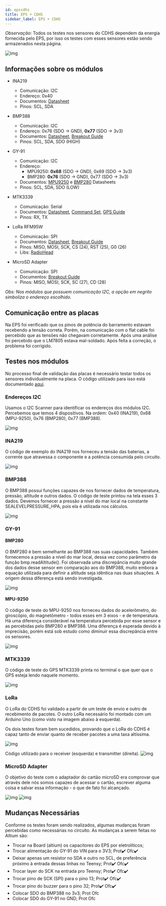 ```yaml
---
id: epscdhs
title: EPS + CDHS
sidebar_label: EPS + CDHS
---
```


*Observação*: Todos os testes nos sensores do CDHS dependem da energia fornecida pelo EPS, por isso os testes com esses sensores estão sendo armazenados nesta página.

![img](../../../../../static/img/docs/hardware/int_epscdhsfront.jpg)

## Informações sobre os módulos
- INA219
    - Comunicação: I2C
    - Endereço: 0x40
    - Documentos: [Datasheet](https://www.ti.com/lit/ds/symlink/ina219.pdf)
    - Pinos: SCL, SDA

- BMP388
    - Comunicação: I2C
    - Endereço: 0x76 (SDO -> GND), **0x77** (SDO -> 3v3)  
    - Documentos: [Datasheet](https://www.mouser.com/pdfdocs/BST-BMP388-DS001-01.pdf), [Breakout Guide](https://learn.adafruit.com/adafruit-bmp388-bmp390-bmp3xx)
    - Pinos: SCL, SDA, SDO (HIGH)

- GY-91
    - Comunicação: I2C
    - Endereço:
        - MPU9250: **0x68** (SDO -> GND), 0x69 (SDO -> 3v3)
        - BMP280: **0x76** (SDO -> GND), 0x77 (SDO -> 3v3)
    - Documentos: [MPU9250](https://invensense.tdk.com/wp-content/uploads/2015/02/PS-MPU-9250A-01-v1.1.pdf) e [BMP280](https://cdn-shop.adafruit.com/datasheets/BST-BMP280-DS001-11.pdf) Datasheets
    - Pinos: SCL, SDA, SDO (LOW)

- MTK3339
    - Comunicação: Serial
    - Documentos: [Datasheet](https://cdn-shop.adafruit.com/datasheets/GlobalTop-FGPMMOPA6H-Datasheet-V0A.pdf), [Command Set](https://cdn-shop.adafruit.com/datasheets/PMTK_A11.pdf), [GPS Guide](https://www.adafruit.com/product/790)
    - Pinos: RX, TX

- LoRa RFM95W
    - Comunicação: SPI
    - Documentos: [Datasheet](https://www.hoperf.com/data/upload/portal/20190801/RFM96W-V2.0.pdf), [Breakout Guide](https://learn.adafruit.com/adafruit-rfm69hcw-and-rfm96-rfm95-rfm98-lora-packet-padio-breakouts/overview)
    - Pinos: MISO, MOSI, SCK, CS (24), RST (25), G0 (26)
    - Libs: [RadioHead](https://www.airspayce.com/mikem/arduino/RadioHead/classRH__RF95.html)

- MicroSD Adapter
    - Comunicação: SPI
    - Documentos: [Breakout Guide](https://learn.sparkfun.com/tutorials/microsd-breakout-with-level-shifter-hookup-guide?_ga=2.241187777.251676394.1611503180-1140351207.1611042160)
    - Pinos: MISO, MOSI, SCK, SC (27), CD (28)

*Obs: Nos módulos que possuem comunicação I2C, a opção em negrito simboliza o endereço escolhido.*

## Comunicação entre as placas
Na EPS foi verificado que os pinos de potência do barramento estavam recebendo a tensão correta. Porém, na comunicação com o flat cable foi percebido que as tensões não chegavam corretamente. Após uma análise foi percebido que o LM7805 estava mal-soldado. Após feita a correção, o problema foi corrigido.

## Testes nos módulos
No processo final de validação das placas é necessário testar todos os sensores individualmente na placa. O código utilizado para isso está documentado [aqui](/docs/aurorav2/software/testes).

### Endereços I2C
Usamos o I2C Scanner para identificar os endereços dos módulos I2C. Percebemos que temos 4 dispositivos. Na ordem: 0x40 (INA219), 0x68 (MPU-9250), 0x76 (BMP280), 0x77 (BMP388).

![img](../../../../../static/img/docs/hardware/integracao/i2cscanneroutput.png)

### INA219
O código de exemplo do INA219 nos forneceu a tensão das baterias, a corrente que atravessa o componente e a potência consumida pelo circuito.

![img](../../../../../static/img/docs/hardware/integracao/inatest.png)


### BMP388
O BMP388 possui funções capazes de nos fornecer dados de temperatura, pressão, altitude e outros dados. O código de teste printou na tela esses 3 dados. Devemos fornecer a pressão a nível do mar local na constante SEALEVELPRESSURE_HPA, pois ela é utilizada nos cálculos.

![img](../../../../../static/img/docs/hardware/integracao/bmp388test.png)

### GY-91
#### BMP280
O BMP280 é bem semelhante ao BMP388 nas suas capacidades. Também fornecemos a pressão a nível do mar local, dessa vez como parâmetro da função bmp.readAltitude(). Foi observada uma discrepância muito grande dos dados desse sensor em comparação aos do BMP388, muito embora a equação utilizada para definir a altitude seja idêntica nas duas situações. A origem dessa diferença está sendo investigada.


![img](../../../../../static/img/docs/hardware/integracao/bmp280test.png)

#### MPU-9250
O código de teste do MPU-9250 nos forneceu dados do acelerômetro, do giroscópio, do magnetômetro - todos esses em 3 eixos - e de temperatura. Há uma diferença considerável na temperatura percebida por esse sensor e as percebidas pelo BMP280 e BMP388. Uma diferença é esperada devido à imprecisão, porém está sob estudo como diminuir essa discrepância entre os sensores.

![img](../../../../../static/img/docs/hardware/integracao/mpu9250test.png)


### MTK3339
O código de teste do GPS MTK3339 printa no terminal o que quer que o GPS esteja lendo naquele momento. 

![img](../../../../../static/img/docs/hardware/integracao/gpstest.png)


### LoRa
O LoRa do CDHS foi validado a partir de um teste de envio e outro de recebimento de pacotes. O outro LoRa necessário foi montado com um Arduino Uno (como visto na imagem abaixo à esquerda).

Os dois testes foram bem sucedidos, provando que o LoRa do CDHS é capaz tanto de enviar quanto de receber pacotes a uma taxa altíssima.

![img](../../../../../static/img/docs/hardware/integracao/lorahardtest.jpeg)

Código utilizado para o receiver (esquerda) e transmitter (direita).
![img](../../../../../static/img/docs/hardware/integracao/lorasofttest.png)


### MicroSD Adapter
O objetivo do teste com o adaptador do cartão microSD era comprovar que através dele nós somos capazes de acessar o cartão, escrever alguma coisa e salvar essa informação - o que de fato foi alcançado.

![img](../../../../../static/img/docs/hardware/integracao/microsdtest.png)
![img](../../../../../static/img/docs/hardware/integracao/microsdtestfile.png)


## Mudanças Necessárias
Conforme os testes foram sendo realizados, algumas mudanças foram percebidas como necessárias no circuito. As mudanças a serem feitas no Altium são:
- Trocar na Board (altium) os capacitores do EPS por eletrolíticos;
- Trocar alimentação do GY-91 do VIN para o 3V3; Prot:heavy_check_mark: Ofc:heavy_check_mark:
- Deixar apenas um resistor no SDA e outro no SCL, de preferência próximo à entrada dessas linhas no Teensy; Prot:heavy_check_mark: Ofc:heavy_check_mark:
- Trocar layer do SCK na entrada pro Teensy; Prot:heavy_check_mark: Ofc:heavy_check_mark:
- Trocar pino de SCK (SPI) para o pino 13; Prot:heavy_check_mark: Ofc:heavy_check_mark:
- Trocar pino do buzzer para o pino 32; Prot:heavy_check_mark: Ofc:heavy_check_mark:
- Colocar SDO do BMP388 no 3v3; Prot Ofc
- Colocar SDO do GY-91 no GND; Prot Ofc